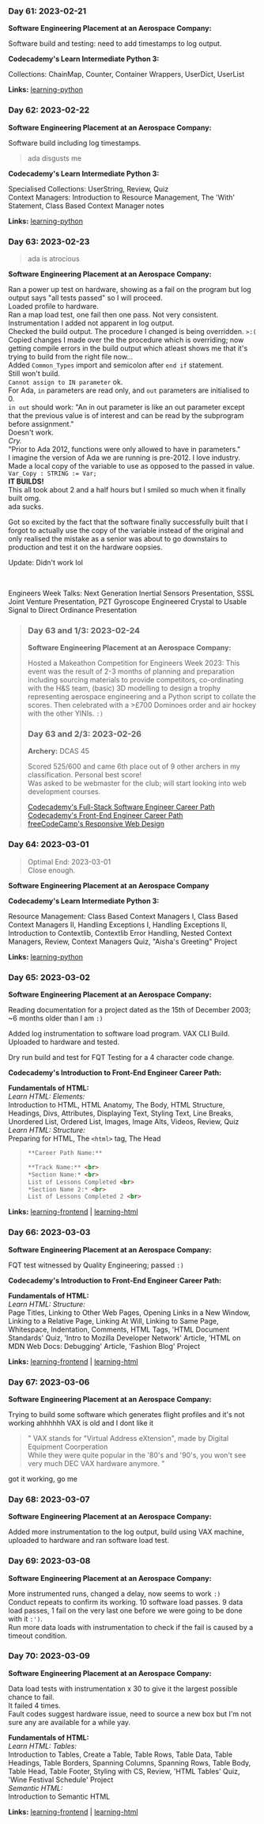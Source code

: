 ### Day 61: 2023-02-21

> 

**Software Engineering Placement at an Aerospace Company:**

Software build and testing: need to add timestamps to log output.

**Codecademy's Learn Intermediate Python 3:** 

Collections: ChainMap, Counter, Container Wrappers, UserDict, UserList

**Links:** [learning-python](https://github.com/corey-richardson/learning/tree/main/learning-python)





### Day 62: 2023-02-22

> 

**Software Engineering Placement at an Aerospace Company:**

Software build including log timestamps.

> ada disgusts me

**Codecademy's Learn Intermediate Python 3:** 

Specialised Collections: UserString, Review, Quiz <br>
Context Managers: Introduction to Resource Management, The 'With' Statement, Class Based Context Manager notes

**Links:** [learning-python](https://github.com/corey-richardson/learning/tree/main/learning-python)




### Day 63: 2023-02-23

> ada is atrocious

**Software Engineering Placement at an Aerospace Company:**

Ran a power up test on hardware, showing as a fail on the program but log output says "all tests passed" so I will proceed. <br>
Loaded profile to hardware. <br>
Ran a map load test, one fail then one pass. Not very consistent. <br> 
Instrumentation I added not apparent in log output. <br>
Checked the build output. The procedure I changed is being overridden. `>:(` <br>
Copied changes I made over the the procedure which is overriding; now getting compile errors in the build output which atleast shows me that it's trying to build from the right file now... <br>
Added `Common_Types` import and semicolon after `end if` statement. <br>
Still won't build. <br>
`Cannot assign to IN parameter` ok. <br>
For Ada, `in` parameters are read only, and `out` parameters are initialised to 0. <br>
`in out` should work: "An in out parameter is like an out parameter except that the previous value is of interest and can be read by the subprogram before assignment." <br>
Doesn't work. <br>
*Cry.* <br>
"Prior to Ada 2012, functions were only allowed to have in parameters." <br>
I imagine the version of Ada we are running is pre-2012. I love industry. <br>
Made a local copy of the variable to use as opposed to the passed in value. <br>
`Var_Copy : STRING := Var;` <br>
**IT BUILDS!** <br>
This all took about 2 and a half hours but I smiled so much when it finally built omg. <br>
ada sucks.

Got so excited by the fact that the software finally successfully built that I forgot to actually use the copy of the variable instead of the original and only realised the mistake as a senior was about to go downstairs to production and test it on the hardware oopsies.

Update: Didn't work lol

<br>

Engineers Week Talks: Next Generation Inertial Sensors Presentation, SSSL Joint Venture Presentation, PZT Gyroscope Engineered Crystal to Usable Signal to Direct Ordinance Presentation

> ### Day 63 and 1/3: 2023-02-24
> 
> **Software Engineering Placement at an Aerospace Company:**
> 
> Hosted a Makeathon Competition for Engineers Week 2023: This event was the result of 2-3 months of planning and preparation including sourcing materials to provide competitors, co-ordinating with the H&S team, (basic) 3D modelling to design a trophy representing aerospace engineering and a Python script to collate the scores. Then celebrated with a >£700 Dominoes order and air hockey with the other YINIs. `:)`
>
> ### Day 63 and 2/3: 2023-02-26
>
> **Archery:** DCAS 45
>
> Scored 525/600 and came 6th place out of 9 other archers in my classification. Personal best score! <br>
> Was asked to be webmaster for the club; will start looking into web development courses.
>
> [Codecademy's Full-Stack Software Engineer Career Path](https://www.codecademy.com/learn/paths/full-stack-engineer-career-path) <br>
> [Codecademy's Front-End Engineer Career Path](https://www.codecademy.com/learn/paths/front-end-engineer-career-path) <br>
> [freeCodeCamp's Responsive Web Design](https://www.freecodecamp.org/learn/2022/responsive-web-design/)


### Day 64: 2023-03-01 

> Optimal End: 2023-03-01 <br>
> Close enough.

**Software Engineering Placement at an Aerospace Company**

**Codecademy's Learn Intermediate Python 3:** 

Resource Management: Class Based Context Managers I, Class Based Context Managers II, Handling Exceptions I, Handling Exceptions II, Introduction to Contextlib, Contextlib Error Handling, Nested Context Managers, Review, Context Managers Quiz, "Aisha's Greeting" Project

**Links:** [learning-python](https://github.com/corey-richardson/learning/tree/main/learning-python)




### Day 65: 2023-03-02

> 

**Software Engineering Placement at an Aerospace Company:**

Reading documentation for a project dated as the 15th of December 2003; ~6 months older than I am `:)`

Added log instrumentation to software load program. VAX CLI Build. Uploaded to hardware and tested.

Dry run build and test for FQT Testing for a 4 character code change.

**Codecademy's Introduction to Front-End Engineer Career Path:**

**Fundamentals of HTML:** <br>
*Learn HTML: Elements:* <br>
Introduction to HTML, HTML Anatomy, The Body, HTML Structure, Headings, Divs, Attributes, Displaying Text, Styling Text, Line Breaks, Unordered List, Ordered List, Images, Image Alts, Videos, Review, Quiz <br>
*Learn HTML: Structure:* <br>
Preparing for HTML, The `<html>` tag, The Head

> ```md
> **Career Path Name:** 
> 
> **Track Name:** <br>
> *Section Name:* <br>
> List of Lessons Completed <br>
> *Section Name 2:* <br>
> List of Lessons Completed 2 <br>
> ```

**Links:** [learning-frontend](https://github.com/corey-richardson/learning/tree/main/learning-frontend) | [learning-html](https://github.com/corey-richardson/learning/tree/main/learning-frontend/learning-html)




### Day 66: 2023-03-03

> 

**Software Engineering Placement at an Aerospace Company:**

FQT test witnessed by Quality Engineering; passed `:)`

**Codecademy's Introduction to Front-End Engineer Career Path:** 

**Fundamentals of HTML:** <br>
*Learn HTML: Structure:* <br>
Page Titles, Linking to Other Web Pages, Opening Links in a New Window, Linking to a Relative Page, Linking At Will, Linking to Same Page, Whitespace, Indentation, Comments, HTML Tags, 'HTML Document Standards' Quiz, 'Intro to Mozilla Developer Network' Article, 'HTML on MDN Web Docs: Debugging' Article, 'Fashion Blog' Project

**Links:** [learning-frontend](https://github.com/corey-richardson/learning/tree/main/learning-frontend) | [learning-html](https://github.com/corey-richardson/learning/tree/main/learning-frontend/learning-html)




### Day 67: 2023-03-06

> 

**Software Engineering Placement at an Aerospace Company:**

Trying to build some software which generates flight profiles and it's not working ahhhhhh VAX is old and I dont like it

> " VAX stands for "Virtual Address eXtension", made by Digital Equipment Coorperation <br>
> While they were quite popular in the '80's and '90's, you won't see very much DEC VAX hardware anymore. "

got it working, go me 




### Day 68: 2023-03-07

> 

**Software Engineering Placement at an Aerospace Company:**

Added more instrumentation to the log output, build using VAX machine, uploaded to hardware and ran software load test.




### Day 69: 2023-03-08

> 

**Software Engineering Placement at an Aerospace Company:**

More instrumented runs, changed a delay, now seems to work `:)` <br>
Conduct repeats to confirm its working. 10 software load passes. 9 data load passes, 1 fail on the very last one before we were going to be done with it `:')`. <br>
Run more data loads with instrumentation to check if the fail is caused by a timeout condition. <br>




### Day 70: 2023-03-09

> 

**Software Engineering Placement at an Aerospace Company:**

Data load tests with instrumentation x 30 to give it the largest possible chance to fail. <br>
It failed 4 times. <br>
Fault codes suggest hardware issue, need to source a new box but I'm not sure any are available for a while yay.

**Fundamentals of HTML:** <br>
*Learn HTML: Tables:* <br>
Introduction to Tables, Create a Table, Table Rows, Table Data, Table Headings, Table Borders, Spanning Columns, Spanning Rows, Table Body, Table Head, Table Footer, Styling with CS, Review, 'HTML Tables' Quiz, 'Wine Festival Schedule' Project <br>
*Semantic HTML:* <br>
Introduction to Semantic HTML


**Links:** [learning-frontend](https://github.com/corey-richardson/learning/tree/main/learning-frontend) | [learning-html](https://github.com/corey-richardson/learning/tree/main/learning-frontend/learning-html)




